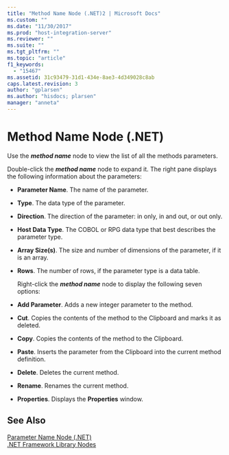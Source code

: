 ```yaml
---
title: "Method Name Node (.NET)2 | Microsoft Docs"
ms.custom: ""
ms.date: "11/30/2017"
ms.prod: "host-integration-server"
ms.reviewer: ""
ms.suite: ""
ms.tgt_pltfrm: ""
ms.topic: "article"
f1_keywords: 
  - "15467"
ms.assetid: 31c93479-31d1-434e-8ae3-4d349028c8ab
caps.latest.revision: 3
author: "gplarsen"
ms.author: "hisdocs; plarsen"
manager: "anneta"
---
```

# Method Name Node (.NET)
Use the ***method name*** node to view the list of all the methods parameters.  
  
 Double-click the ***method name*** node to expand it. The right pane displays the following information about the parameters:  
  
- **Parameter Name**. The name of the parameter.  
  
- **Type**. The data type of the parameter.  
  
- **Direction**. The direction of the parameter: in only, in and out, or out only.  
  
- **Host Data Type**. The COBOL or RPG data type that best describes the parameter type.  
  
- **Array Size(s)**. The size and number of dimensions of the parameter, if it is an array.  
  
- **Rows**. The number of rows, if the parameter type is a data table.  
  
  Right-click the ***method name*** node to display the following seven options:  
  
- **Add Parameter**. Adds a new integer parameter to the method.  
  
- **Cut**. Copies the contents of the method to the Clipboard and marks it as deleted.  
  
- **Copy**. Copies the contents of the method to the Clipboard.  
  
- **Paste**. Inserts the parameter from the Clipboard into the current method definition.  
  
- **Delete**. Deletes the current method.  
  
- **Rename**. Renames the current method.  
  
- **Properties**. Displays the **Properties** window.  
  
## See Also  
 [Parameter Name Node (.NET)](../core/parameter-name-node-net-1.md)   
 [.NET Framework Library Nodes](../core/net-framework-library-nodes2.md)